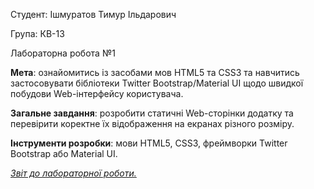 Студент: Ішмуратов Тимур Ільдарович

Група: КВ-13

Лабораторна робота №1

**Мета**: ознайомитись із засобами мов HTML5 та CSS3 та навчитись застосовувати бібліотеки Twitter Bootstrap/Material UI щодо швидкої побудови Web-інтерфейсу користувача.

**Загальне завдання**: розробити статичні Web-сторінки додатку та перевірити коректне їх відображення на екранах різного розміру.

**Інструменти розробки**: мови HTML5, CSS3, фреймворки Twitter Bootstrap або Material UI.

[*Звіт до лабораторної роботи.*](https://docs.google.com/document/d/1J5iaY9fbCqjBkzP2IPHokR8VsehBKXYwSkZlMe-4TtQ/edit?usp=sharing)
